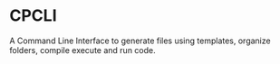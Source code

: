 # CPCLI
A Command Line Interface to generate files using templates, organize folders, compile execute and run code.
